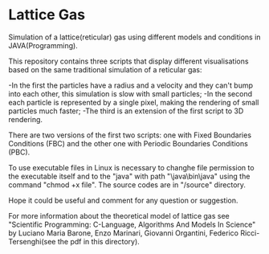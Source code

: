 # Lattice Gas

Simulation of a lattice(reticular) gas using different models and conditions in JAVA(Programming).


This repository contains three scripts that display different visualisations based on the same traditional simulation of a reticular gas:

-In the first the particles have a radius and a velocity and they can't bump into each other, this simulation is slow with small particles;
-In the second each particle is represented by a single pixel, making the rendering of small particles much faster;
-The third is an extension of the first script to 3D rendering.

There are two versions of the first two scripts: one with Fixed Boundaries Conditions (FBC) and the other one with Periodic Boundaries Conditions (PBC).

To use executable files in Linux is necessary to changhe file permission to the executable itself and to the "java" with path "\java\bin\java" using the command "chmod +x file". The source codes are in "/source" directory.

Hope it could be useful and comment for any question or suggestion.

For more information about the theoretical model of lattice gas see "Scientific Programming: C-Language, Algorithms And Models In Science" by Luciano Maria Barone, Enzo Marinari, Giovanni Organtini, Federico Ricci-Tersenghi(see the pdf in this directory). 
